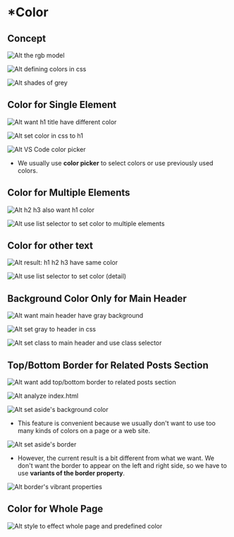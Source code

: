 # **\*Color**

## **Concept**

![Alt the rgb model](pic/01.jpg)

![Alt defining colors in css](pic/02.jpg)

![Alt shades of grey](pic/03.jpg)

## **Color for Single Element**

![Alt want h1 title have different color](pic/04.jpg)

![Alt set color in css to h1](pic/05.jpg)

![Alt VS Code color picker](pic/06.jpg)

- We usually use **color picker** to select colors or use previously used colors.

## **Color for Multiple Elements**

![Alt h2 h3 also want h1 color](pic/08.jpg)

![Alt use list selector to set color to multiple elements](pic/09.jpg)

## **Color for other text**

![Alt result: h1 h2 h3 have same color](pic/10.jpg)

![Alt use list selector to set color (detail)](pic/11.jpg)

## **Background Color Only for Main Header**

![Alt want main header have gray background](pic/12.jpg)

![Alt set gray to header in css](pic/13.jpg)

![Alt set class to main header and use class selector](pic/14.jpg)

## **Top/Bottom Border for Related Posts Section**

![Alt want add top/bottom border to related posts section](pic/15.jpg)

![Alt analyze index.html](pic/16.jpg)

![Alt set aside's background color](pic/17.jpg)

- This feature is convenient because we usually don't want to use too many kinds of colors on a page or a web site.

![Alt set aside's border](pic/18.jpg)

- However, the current result is a bit different from what we want. We don't want the border to appear on the left and right side, so we have to use **variants of the border property**.

![Alt border's vibrant properties](pic/19.jpg)

## **Color for Whole Page**

![Alt style to effect whole page and predefined color](pic/20.jpg)
